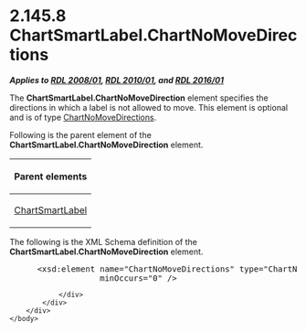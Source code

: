 <html dir="LTR" xmlns:mshelp="http://msdn.microsoft.com/mshelp" xmlns:ddue="http://ddue.schemas.microsoft.com/authoring/2003/5" xmlns:xlink="http://www.w3.org/1999/xlink" xmlns:tool="http://www.microsoft.com/tooltip">
    <head>
        <meta http-equiv="Content-Type" content="text/html; CHARSET=utf-8"></meta>
        <meta name="save" content="history"></meta>
        <title>2.145.8 ChartSmartLabel.ChartNoMoveDirections</title>
        <xml>
            <mshelp:toctitle title="2.145.8 ChartSmartLabel.ChartNoMoveDirections"></mshelp:toctitle>
            <mshelp:rltitle title="[MS-RDL]: ChartSmartLabel.ChartNoMoveDirections"></mshelp:rltitle>
            <mshelp:keyword index="A" term="f471b11e-a4a1-4367-b1de-404699a8d210"></mshelp:keyword>
            <mshelp:attr name="DCSext.ContentType" value="open specification"></mshelp:attr>
            <mshelp:attr name="AssetID" value="f471b11e-a4a1-4367-b1de-404699a8d210"></mshelp:attr>
            <mshelp:attr name="TopicType" value="kbRef"></mshelp:attr>
            <mshelp:attr name="DCSext.Title" value="[MS-RDL]: ChartSmartLabel.ChartNoMoveDirections" />
        </xml>
    </head>
    <body>
        <div id="header">
            <h1 class="heading">2.145.8 ChartSmartLabel.ChartNoMoveDirections</h1>
        </div>
        <div id="mainSection">
            <div id="mainBody">
                <div id="allHistory" class="saveHistory"></div>
                <div id="sectionSection0" class="section" name="collapseableSection">
                    

<p><b><i>Applies to </i></b><a href="1e855f94-4617-47e4-b89e-0856c6cb420f.md"><b><i>RDL 2008/01</i></b></a><b><i>,
</i></b><a href="3428e690-a348-4ec7-8a6a-8efb42d2cdee.md"><b><i>RDL 2010/01</i></b></a><b><i>,
and </i></b><a href="52ce3983-2bfc-4e72-9359-42aaf5fe4509.md"><b><i>RDL 2016/01</i></b></a></p>

<p>The <b>ChartSmartLabel.ChartNoMoveDirection</b> element
specifies the directions in which a label is not allowed to move. This element
is optional and is of type <a href="4e832340-f0f2-4e38-8c6a-4cee91e4a833.md">ChartNoMoveDirections</a>.</p>

<p>Following is the parent element of the <b>ChartSmartLabel.ChartNoMoveDirection</b>
element.</p>

<table>
 <thead>
  <tr>
   <th>
   <p>Parent elements</p>
   </th>
  </tr>
 </thead>
 <tr>
  <td>
  <p><a href="40311f42-08d3-41d4-8ca7-184ae633299d.md">ChartSmartLabel</a></p>
  </td>
 </tr>
</table>

<p>The following is the XML Schema definition of the <b>ChartSmartLabel.ChartNoMoveDirection</b>
element.</p>

<dl>
<dd>
<div><pre> &lt;xsd:element name=&quot;ChartNoMoveDirections&quot; type=&quot;ChartNoMoveDirectionsType&quot; 
              minOccurs=&quot;0&quot; /&gt;
</pre></div>
</dd></dl>


                </div>
            </div>
        </div>
    </body>
</html>
